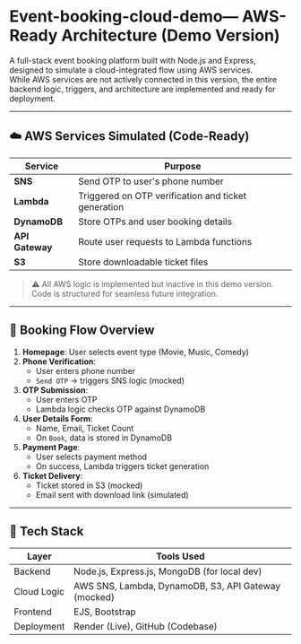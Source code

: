 # Event-booking-cloud-demo— AWS-Ready Architecture (Demo Version)

A full-stack event booking platform built with Node.js and Express, designed to simulate a cloud-integrated flow using AWS services.  
While AWS services are not actively connected in this version, the entire backend logic, triggers, and architecture are implemented and ready for deployment.


---

## ☁️ AWS Services Simulated (Code-Ready)

| Service      | Purpose |
|--------------|---------|
| **SNS**      | Send OTP to user's phone number |
| **Lambda**   | Triggered on OTP verification and ticket generation |
| **DynamoDB** | Store OTPs and user booking details |
| **API Gateway** | Route user requests to Lambda functions |
| **S3**       | Store downloadable ticket files |

> ⚠️ All AWS logic is implemented but inactive in this demo version.  
> Code is structured for seamless future integration.

---

## 🧭 Booking Flow Overview

1. **Homepage**: User selects event type (Movie, Music, Comedy)
2. **Phone Verification**:  
   - User enters phone number  
   - `Send OTP` → triggers SNS logic (mocked)
3. **OTP Submission**:  
   - User enters OTP  
   - Lambda logic checks OTP against DynamoDB
4. **User Details Form**:  
   - Name, Email, Ticket Count  
   - On `Book`, data is stored in DynamoDB
5. **Payment Page**:  
   - User selects payment method  
   - On success, Lambda triggers ticket generation
6. **Ticket Delivery**:  
   - Ticket stored in S3 (mocked)  
   - Email sent with download link (simulated)

---

## 🧰 Tech Stack

| Layer        | Tools Used                          |
|--------------|-------------------------------------|
| Backend      | Node.js, Express.js, MongoDB (for local dev) |
| Cloud Logic  | AWS SNS, Lambda, DynamoDB, S3, API Gateway (mocked) |
| Frontend     | EJS, Bootstrap                      |
| Deployment   | Render (Live), GitHub (Codebase)    |


